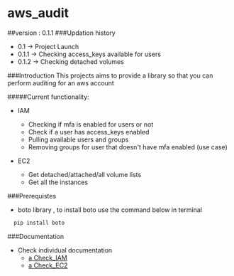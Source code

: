 # aws_audit
##version : 0.1.1
###Updation history
* 0.1 -> Project Launch
* 0.1.1 -> Checking access_keys available for users
* 0.1.2 -> Checking detached volumes

###Introduction
This projects aims to provide a library so that you can perform auditing for an aws account

#####Current functionality:
* IAM
  * Checking if mfa is enabled for users or not
  * Check if a user has access_keys enabled
  * Pulling available users and groups
  * Removing groups for user that doesn't have mfa enabled (use case)

* EC2
  * Get detached/attached/all volume lists
  * Get all the instances
  
###Prerequistes

* boto library , to install boto use the command below in terminal
```python
  pip install boto
```

###Documentation

* Check individual documentation
  * [a Check_IAM](https://github.com/padmakarojha/aws_audit/blob/master/Documentation/Check_IAM.md)
  * [a Check_EC2](https://github.com/padmakarojha/aws_audit/blob/master/Documentation/Check_EC2.md)
  






